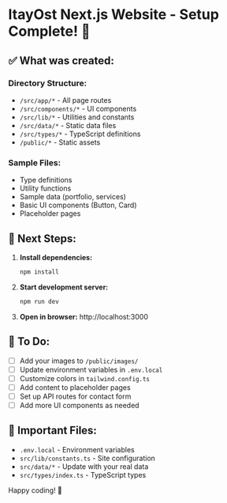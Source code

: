 # ItayOst Next.js Website - Setup Complete! 🎉

## ✅ What was created:

### Directory Structure:
- `/src/app/*` - All page routes
- `/src/components/*` - UI components
- `/src/lib/*` - Utilities and constants
- `/src/data/*` - Static data files
- `/src/types/*` - TypeScript definitions
- `/public/*` - Static assets

### Sample Files:
- Type definitions
- Utility functions
- Sample data (portfolio, services)
- Basic UI components (Button, Card)
- Placeholder pages

## 🚀 Next Steps:

1. **Install dependencies:**
   ```bash
   npm install
   ```

2. **Start development server:**
   ```bash
   npm run dev
   ```

3. **Open in browser:**
   http://localhost:3000

## 📝 To Do:
- [ ] Add your images to `/public/images/`
- [ ] Update environment variables in `.env.local`
- [ ] Customize colors in `tailwind.config.ts`
- [ ] Add content to placeholder pages
- [ ] Set up API routes for contact form
- [ ] Add more UI components as needed

## 🔗 Important Files:
- `.env.local` - Environment variables
- `src/lib/constants.ts` - Site configuration
- `src/data/*` - Update with your real data
- `src/types/index.ts` - TypeScript types

Happy coding! 🚀
